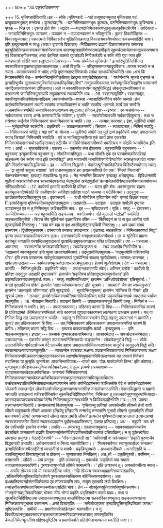 +++
title = "35 प्रकृत्यधिकरणम्"

+++
15. मृत्पिण्डादेरित्यादि।इह -- लोके।मृत्पिण्डादेः --घटं प्रत्युपादनभूतात् मृत्पिण़्डात् पटं प्रत्युपादानभूतात् तन्तोश्च। कुलालप्रभृतिः --घटनिमित्तकारणभूतः कुलालः, पटनिमित्तकारणभूतः कुविन्दश्च। पृथक् -- भिन्न एव। दृश्यते इति शेषः। तद्वदेव ---घटपटनिमित्तकारणभूतकुलालकुविन्दरीत्यैव। आदिकर्ता -- जगदादिनिमित्तभूतः परमात्मा। उपादानं न --उपादानकारणं न भवितुमर्हति। कुत? विकारैर्विहरतः -- विकारशून्यत्वात्। परमात्मनो निर्विकारत्वेन श्रुतिप्रतिपन्नत्वात् विकाराश्रयस्यैवचोपादानत्वसम्भवादिति भावः। इति इत्युपन्यासो न साधुः।रुकः? द्वारमात्रे विकारात्--निर्विकारस्य ब्रह्मणो विकारात्मकस्य जगतश्च बहुश्रुतिप्रतिपन्नकारणत्वकार्यत्वनिरावाहाय कारणभूतब्रह्मविशेषणतयाङ्गीकृते सूक्ष्मचेतनाचेतनरूपद्वारकारणमात्र एव विकाराङ्गीकरणात्।तथा देहनिष्टे बालत्वे युवतवेऽपि निर्विकारेऽपि च सति जीवे युवा जात इति व्यवहारदर्शनादिति भावः।मृद्दृष्टान्तादिमात्रात्--- 'यथा सोम्यैकेन मृत्पिण्डेन ' इत्यादिश्रुतिनिदर्शितात् स्वरूपविकारयुक्तष्टादृष्टान्तग्रहमात्रात्। असौ विकृतिः -- परिदृश्यमानजगतद्रूपविकारः।परस्य स्वरूपे न च स्यात्--परमात्मस्वरूपे न भवेत्।नहि दृष्टान्तदार्ष्टान्तिकयोः सर्वथा साधर्म्यमेष्टव्यमिति भावः।अत्र किं नियामकमिति चेत्-- ऊर्णनाभिप्रभृतिविकृतिवत् देहद्वारा व्यापृतेर्दर्शइतत्वात्। ' यथोर्णनाभिः सृजते गृङ्णते च ' इत्यादिश्रुत्यैव लूताख्यतन्तुविसर्गसंग्रहकारिकृमिप्रभृतीनां" तन्तुरूपविकारवत् स्वगेहभूतचिदचिद्द्वारैव परमात्मनो जगद्विकारव्यापारणस्य दर्शितत्वात्।अतो न स्वरूपविकारभयेन बहुश्रुतिसिद्धइं लोकदृष्टान्तविख्यातं च परमात्मनो जगन्निमित्तभूतस्यापि तदूपादानत्वं त्याज्यमिति भावः।।16. स्वज्ञानाद्यमिति। स्वज्ञानाद्यम् ----स्वकीयज्ञानचिकीर्षाप्रयत्नादिकम्।स्वजन्यंभवति--शास्त्रा -भ्यासादिभिर्जीवेन स्वेनैव जन्यते।तेन कर्तृत्वान्निमित्तकारणं तथापि स्वयमेव समवायिकारणं च भवति स्वकीय -ज्ञानादेः कार्यं यत्र समवैति तत्समवयिकारणमिति समवायिकारणलक्षणस्य स्फुटत्वात्।किञ्च,ईशः---ईश्र्वरः। स्वन्यसंयोगम्--- सर्वव्याप्तस्य स्वस्य अन्यैः परमाण्वादिभिः संयोगम्। सृजति -- स्वयमेवोत्पादयति सर्वकार्यहेतुत्वात्। तथा च तत्रेश्वरः कर्तृत्वेन निमित्तकारणं समवायिकारणं च भवति। तत् --- तस्मात् कारणात्। ईशः, मूर्तनिष्ठे संयोगे --- मूर्तद्रव्यनिष्टे स्वसंयोगे। प्रकृतिरपि -- उपादानकारणमपि। क्रियातः -- स्वव्यापारात्। निमित्तं स्याद्धि --- निमित्तकारणं भवेद्धि। यद्वा एवं" वा योजना -- मूर्तनिष्ठे संयोगे तत् मूर्तं द्रव्यं प्रकृतिरपि स्यात् उपादानमपि स्यात् क्रियातो निमित्तमपि स्यादिति। एवं च भवत्सिद्धान्तरीत्या एकं कार्यं प्राप्त एकस्यैव निमित्तत्वोपादानत्वयोरङ्गीकृतत्वात् तद्रीत्यैव जगन्निमित्तोपादानमीश्वरो भवतीत्यत्र न कोऽपि न्यायविरोध इति भावः। आदौ -- सृष्ट्यादिकाले। एकस्य --- एकस्यैव सत ईश्वरस्य। बहुस्यामिति बहुभवनम्--- ' बहुस्याम्' इत्युक्तरीत्या बहुभवनं तु। सौभरिन्यायसिद्धम् -- यथा सौभरिः एक एव पञ्चाशच्छरीरपरिग्रहं सङ्कल्प्य तेन रूपेण जात इति प्रमाणसिद्धं" तथा भगवानपि नानाविशेषणविशिष्टवेषेण स्वसङ्कल्पादेव जायत इति निदर्शनन्यायसिद्धमित्यर्थः। इह -- अस्मिन् सिद्धान्ते। भेदाभेदश्रुतीनामविहतिश्च विशिष्टैक्ययोगात् स्यात् -- 'द्वा सुपर्णा सयुजा सखाया' 'क्षरं प्रधानममृताक्षरं हरः क्षरात्मनवीशते देव एकः' 'नित्यो नित्यानां" चेतनश्चेतनानाम्' इत्याद्या भेदवादिन्यः श्रु तयः। 'नेह नानास्ति किञ्चन' इत्याद्या अभेदश्रुतयः। द्विविधानामपि श्रुतीनां परस्पराविरोधश्च स्वरूपभेदपरत्वात् भेदश्रुतीनां अभेदश्रुतीनां चेतनाचेतनविशिष्टप्रकार्यैक्यपरत्वयोगाच्च संसिध्यतीत्यर्थः।।17. कार्यर्क्य इत्यादि कार्यैक्ये हि प्रतिज्ञा --- घटत इति शेषः।कारमभूतस्य ब्रह्मणः कार्यभूतजगदैक्येसति हि एकविज्ञानेन सर्वविज्ञानप्रतिज्ञा घटते अन्यथा न घटेतैवेत्यर्थः। तदनुगुणः -- कार्यकारणैक्यप्रतिज्ञानुगुण एव। दृष्टान्तवर्गः --- 'यथी सौम्यैकेन मृत्पिणडेन सर्वं" मृण्मयं विज्ञातं स्यात्' िइत्यादिश्रुत्या मृत्पिण्डादिरूपदृष्टान्तसमुदायः। उदाहरति---- उदाहृतः। उदाहृतः सर्वोऽपि दृष्टान्त उपादानभूत एव न तु निमित्तभूतः कश्चिदपीति भावः। इह --- सृष्टिप्रकरणे। श्रुतिः। स्रष्टुः -- ईश्वरस्य। स्यामित्भिध्याम्---- अहं बहुस्यामिति सङ्कल्पम्। वक्तीत्यर्थः। नहि कुलालो घटोऽहं" स्यामिति सङ्कल्पयितुमीष्टे। किञ्च सैव श्रुतिर्वनतां वृक्षतादिश्च वक्ति --- 'किंस्विद्वनं क उ स वृक्ष आसीत् यतो द्यावापृथिवी निष्टतक्षुः। ' 'ब्रह्म वनं ब्रह्म स वृक्ष आसीद्यतोद्यावापृथिवी निष्टतक्षुः।। अत्र प्रथमं वाक्यं प्रश्नपरम्। द्वितीयमुत्तरपरम्। प्रश्नवाक्ये वनशब्द उपादानपरः। वृक्षशब्दः सहकारिपरः। निमित्तकारणत्वं सिद्धं" कृत्वा उपादानसहकारिमात्रप्रश्नः कृतः। उत्तरवाक्येऽपि वनवृक्षशब्दयोस्तथैवार्थः। एवं च श्रुतिरियं ब्रह्मणः कार्यभूतं जगत्प्रति वनशब्दितामुपादानतां वृक्षशब्दितामुपकरणताञ्च वक्ति प्रतिपादयति। एषः -- परमात्मा। आत्मानम् -- स्वात्मानमेव जगदाकारविशिष्टम्। स्वयमेवाकुरुत च -- स्वयं साक्षादेव निरमिमीत च। 'तदात्मानं स्वयमकुरुत' इति श्रुत्या तथावगतमित्यर्थः। तद्भूतयोनित्वमुक्तम्-- 'यद्भूतयोनिं परिपश्यन्ति धीराः' इति तस्य परमात्मनः सर्वभूतोपादानत्वरूपं भूतयोनित्वं साक्षात् श्रुत्यैवोक्तम्। तस्मात्-कारणात् । सर्वतत्त्वान्तरात्मा --- कार्यकारणभूतसर्वतत्त्वान्तरात्मभूतत्वात्। हेत्वर्थं श्रुत्यैवोक्तम्। देवः -- परमात्मा। कर्तापि -- निमित्तभूतोऽपि। प्रकृतिरपि भवेत् -- उपादानकारणमपि भवेत्। अस्मिन् श्लोके ' कार्यैक्ये हि प्रतिज्ञा तदनुगुण उदाहारि दृष्टान्तवर्गः' इत्यन्तेन 'प्रकृतिश्च प्रतिज्ञादृष्टान्तानुपरोधात्' इति प्रकृत्यधिकरणप्रथमसूत्रार्थः उक्तः। ' स्रष्टुः स्यामित्यभिध्याम्' इत्यनेन 'अभिध्योपदेशोच्च' इतिसूत्रार्थः। ' वनतां वृक्षतादिञ्च वक्ति' इत्यनेन 'साक्षाच्चोभयाम्नानात्' इति सूत्रार्थः। ' आत्मानं" चैष एव स्वयमकुरुत' इत्यनेन 'आत्मकृतेः परिणामात्' इति सूत्रद्वयार्थः। ' भूतयोनित्वमुक्तम्' इत्यनेन 'योनिश्च हि गीयते' इति सूत्रार्थ उक्तः। ' तस्मात्' इत्यंशेनाधिकरणार्थनिगमनामित्येतस्मिन् श्लोके प्रकृत्यधिकरणार्थः स्पष्टतया पर्याप्तः सङ्गृहीतः।।18. नोपादान मित्यादि। उपादानं किमपि -- उपादानकारणभूतं किमपि वस्तु। निमित्तं न --- निमित्तकारणं न भवति। तत् --- उपादानकारणम्। तदितरत् कारणं हि विद्मः---- निमित्तकारणभिन्नं कारणं हि प्रतिपद्यामहे।निमित्तकारणभिन्नत्वे सति कारणत्वं ह्युपादानकारणस्य लक्षणतया ऽवच्छाम इत्यर्थः। यत् वा निमित्तं सिद्धं तत् उपादानतां न भजति-- यद्वस्तु न निमित्तकारणत्वेन सिद्धं तद्वस्तु उपादानतां न प्राप्नोति। कुतः? तत् तदितरत्कारणं हि विद्मः --- तत् निमित्तकारणं तदितरत्कारणं उपादानकारणभिन्नं कारणं हि प्रतीमः। तदितरत् कारणं तद्धि विद्म --- इत्यस्य वाक्यस्यावृत्तिः कार्या। इत्ययुक्तम् --- इति शङ्कनमयुक्तम्। इष्टात् --- अस्माकं युष्माकञअचाभिमतात्। आकारभेदात् -- अवच्छेदकधर्मभेदात्। उभयघटनतः -- एकस्यैव वस्तुन उपादानत्वनिमित्तत्वयोः सङ्घटनेन। लोकवेदानुरोधे सिद्धे --- लोके उपादननिमित्तयोर्भेददर्शनस्य वेदे एकस्यैव ब्रह्मण उपादानत्वनिमित्तत्वदर्शनस्य चानुरोधे आनुकूल्ये सिद्धे सति। स्वच्छन्दलक्ष्मणप्रणयनकुसृतिः" ---स्वच्छन्देन स्वच्छया लक्ष्मणः उपादानभिन्नकारणत्वं निमित्तकारणस्य लक्षणं निमित्तकारणभिन्नकारणत्वमुपादानकारणस्य लक्षणमित्येवमुपादाननिमित्तलक्षणस्य यत् प्रणयनं निर्वचनं तदात्मिका या कुसृतिः कुमार्गःसा।पाकचिन्ताविपाकः---पाको बालः 'पोतः पाकोऽर्भको डिम्भः' इति कोशात्। युक्तायुक्तानभिज्ञबालकर्तृविचारपरिपाकोऽयम्, तत्तुल्य इत्यर्थः।अयमाशयः---उपादानतानवच्छेदकधर्मावच्छिन्न- कारणत्वं निमित्तकारणत्वं निमित्तकारणतानवच्छेदकधर्मावच्छिन्नकारणत्वमुपादानकारणत्वमित्युभयाभिमात- वच्छेदकभदघटितनिमित्तोपादानलक्षणप्रणयनेन लोके तयोर्भेददर्शनस्य क्वचिल्लोके वेदे च तयोरभेददर्शनस्य चोपपत्तौ स्वाच्छन्द्येन लोकवेददर्शनविरुद्धलक्षणप्रणयनमनभिज्ञजनालोचनफलमिति।वेदान्तसिद्धान्ते च ब्रह्मणो जगत्प्रति उपादानत्वं शरीरशरीरिभावेन सूक्ष्मचिदचिद्वैशिष्ट्यवेषेण, निमित्तत्वं तु तत्तत्कार्यनुगुणबहुस्यामित्याद्या- कारसङ्कल्पाश्रयत्वच्छेदकभेदेनैव निमित्तत्वमुपादानत्वञ्चेति न किञ्चिदपहीनमिति भावः।।19. उक्त्वा तत्त्वान्तराणामित्यादि। तत्त्वान्तराणां विलयमुक्त्वा --- 'पृथिव्यप्सु प्रलीयते आपस्तेजसि लीयन्ते तेजो वायौ लीयते वायुराकाशे लीयते आकाश इन्द्रियेषु इन्द्रियाणि तन्मात्रेषु तन्मात्राणि भूतादौ लीयन्ते भूतादर्महति लीयते महानव्यक्ते लीयते अव्यक्तमक्षरे लीयते अक्षरं तमसि लीयते' इत्यन्तेन पृथिव्यादीनामक्षरान्तानां तत्त्वान्तराणां स्वस्वकरणक्रमेण विलयं स्वावस्थाप्रहाणेन पूर्वावस्थाप्राप्तिरूपम्, उक्त्वा प्रतिपाद्य। अथ -- तदुपरि 'तमः परे देव एकीभवति'इत्यनेन वाक्येन। तमसि --- तमसस्तु। एकतामात्रमुक्तम् --- स्वावस्थाप्रहाणमन्तरेण देवशब्दिते परमकारणे ब्रह्मणि विभागानर्हसंसर्गविशेषप्राप्तिरूपैकीभावमात्रं प्रतिपादितम्। न तु पूर्वतत्त्वेष्विव लयशब्दः प्रयुक्तः। वेदतद्वेदिवाक्यैः" --- 'गौरनाद्यन्तवती सा ' 'अविनाशी वा अरेयमात्मा' 'प्रकृतिं पुरुषञ्चैव विद्ध्यनादी उभावपि। अचेतनापरार्था च नित्या सततविक्रिया।।' 'नित्यस्सर्वगतः स्थाणुरचलोऽयं सनातनः' इत्यादिभिर्वेदवाक्यैस्तद्वेदिनां व्यासादीनां च वाक्यैः। प्रकृकिपुरुषयोः --प्रधआनजीवयोः। अनादितादि च -- उत्पत्तिशून्यत्वं विनाशशून्यत्वं च प्रोक्तम् -- सुस्पष्टतया निगदितम्। अतः,तौ -- प्रकृतिपुरुषौ। परस्मिन् -- परमात्मनि। लीयेते -- लयं प्राप्नुतः । इति लयवचस्तु -- एवमर्थकं 'प्रकृतिर्या मया ख्याता व्याक्ताव्यक्तस्वरूपिणी। पुरुषश्चाप्युभावेतौ लीयेते परमात्मनि।।' इति लयवचनं तु। अयस्तोयनीत्या स्यात् --- अयसि तोयस्य लये यो न्यायस्तद्रीत्या भवेत्। नहि तोयस्य स्वावस्थाप्रहाणेनायमस्ताप्राप्तिः, ,सलिलनिर्गतमूलिकादिक्षोदलेपने पुनस्तावतस्सलिलस्य बहिर्निस्सरणदर्शनात्। अतः पृथक्प्रतिपत्त्यनर्हसंसर्गविशेषरूप एव तोजस्यायसि लयः, तादृश एवात्रापि लयो विवक्षितः। तथाङ्गीकरणीयतावनियामकस्योक्तत्वादिति भावः। तेन -- सोपबृंहणश्रुतिवाक्यनिपुणनिरूपणेन। भोक्तृभोग्यप्रभृतिकवचितात् भोक्ता जीवः भोग्यं प्रकृतिः प्रभृतिशब्देन कालो ग्राह्यः। तथा च सूक्ष्मचिदचिद्विशिष्टतया उपादानकारणभूतात् कालविशिष्टतया सहकारिकारणभूतात् सङ्कल्पाश्रयतया निमित्तकारणभूताच्च परमात्मनः। असौ विश्वसृष्टिः --- 'तत्तेजोऽसृजत' इत्यादिश्रुतिमसृतिप्रतिपन्ना जगतः" सृष्टिरुत्पत्तिः। समीची --- प्रमाणोपपत्तिसहिततया श्र्लाघनीया। न तु विवर्तोपादानभूतादवस्तावसङ्कल्पायश्रयान्मायिब्रह्मणस्सकाशात् जगक्सृष्टिरिव केवलनिमित्तभूतादीश्वराद्विश्वसृष्टिरिव च प्रमाणोपपत्ति प्रतिरोधेनाश्राव्यतमा भवतीति भावः।।